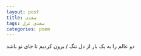 ```yaml
---
layout: post
title: سعدی
tags: سعدی غزل
categories: poem
---
```


دو عالم را به یک بار از دل تنگ / برون کردیم تا جای تو باشد
